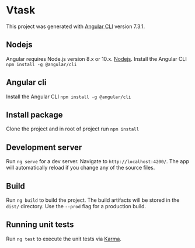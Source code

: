 # Vtask

This project was generated with [Angular CLI](https://github.com/angular/angular-cli) version 7.3.1.

## Nodejs

Angular requires Node.js version 8.x or 10.x. [Nodejs](https://nodejs.org/dist/v10.15.1/node-v10.15.1.pkg).
Install the Angular CLI `npm install -g @angular/cli`

## Angular cli

Install the Angular CLI `npm install -g @angular/cli`

## Install package

Clone the project and in root of project run `npm install`

## Development server

Run `ng serve` for a dev server. Navigate to `http://localhost:4200/`. The app will automatically reload if you change any of the source files.

## Build

Run `ng build` to build the project. The build artifacts will be stored in the `dist/` directory. Use the `--prod` flag for a production build.

## Running unit tests

Run `ng test` to execute the unit tests via [Karma](https://karma-runner.github.io).
